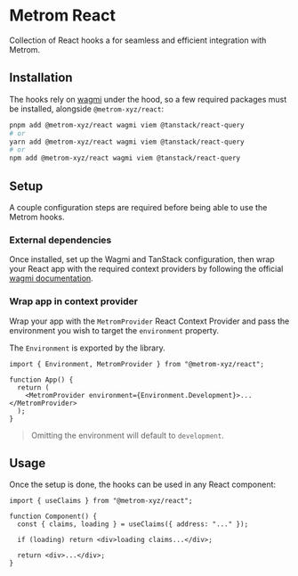 # Metrom React

Collection of React hooks a for seamless and efficient integration with Metrom.

## Installation

The hooks rely on [wagmi](https://wagmi.sh/react/installation#installation)
under the hood, so a few required packages must be installed, alongside
`@metrom-xyz/react`:

```bash
pnpm add @metrom-xyz/react wagmi viem @tanstack/react-query
# or
yarn add @metrom-xyz/react wagmi viem @tanstack/react-query
# or
npm add @metrom-xyz/react wagmi viem @tanstack/react-query
```

## Setup

A couple configuration steps are required before being able to use the Metrom
hooks.

### External dependencies

Once installed, set up the Wagmi and TanStack configuration, then wrap your
React app with the required context providers by following the official
[wagmi documentation](https://wagmi.sh/react/getting-started#manual-installation).

### Wrap app in context provider

Wrap your app with the `MetromProvider` React Context Provider and pass the
environment you wish to target the `environment` property.

The `Environment` is exported by the library.

```tsx
import { Environment, MetromProvider } from "@metrom-xyz/react";

function App() {
  return (
    <MetromProvider environment={Environment.Development}>...</MetromProvider>
  );
}
```

> Omitting the environment will default to `development`.

## Usage

Once the setup is done, the hooks can be used in any React component:

```tsx
import { useClaims } from "@metrom-xyz/react";

function Component() {
  const { claims, loading } = useClaims({ address: "..." });

  if (loading) return <div>loading claims...</div>;

  return <div>...</div>;
}
```
